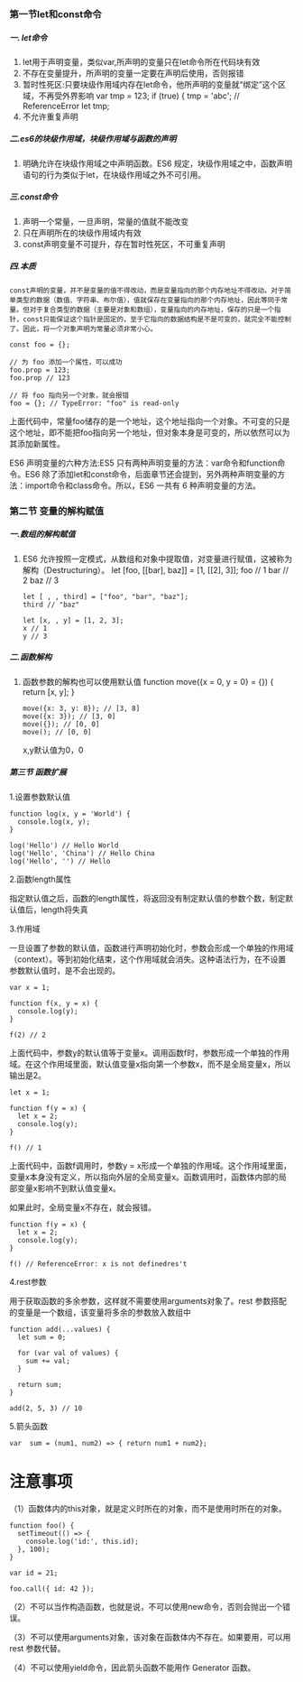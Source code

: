 ### 第一节let和const命令

##### 一. let命令

1. let用于声明变量，类似var,所声明的变量只在let命令所在代码块有效
2. 不存在变量提升，所声明的变量一定要在声明后使用，否则报错
3. 暂时性死区:只要块级作用域内存在let命令，他所声明的变量就“绑定”这个区域，不再受外界影响
       var tmp = 123;
       if (true) {
         tmp = 'abc'; // ReferenceError
         let tmp;
4. 不允许重复声明

##### 二.es6的块级作用域，块级作用域与函数的声明

1. 明确允许在块级作用域之中声明函数。ES6 规定，块级作用域之中，函数声明语句的行为类似于let，在块级作用域之外不可引用。 

##### 三.const命令

1. 声明一个常量，一旦声明，常量的值就不能改变
2. 只在声明所在的块级作用域内有效 
3. const声明变量不可提升，存在暂时性死区，不可重复声明

##### 四.本质

	const声明的变量，并不是变量的值不得改动，而是变量指向的那个内存地址不得改动。对于简单类型的数据（数值、字符串、布尔值），值就保存在变量指向的那个内存地址，因此等同于常量。但对于复合类型的数据（主要是对象和数组），变量指向的内存地址，保存的只是一个指针，const只能保证这个指针是固定的，至于它指向的数据结构是不是可变的，就完全不能控制了。因此，将一个对象声明为常量必须非常小心。 

    const foo = {};
    
    // 为 foo 添加一个属性，可以成功
    foo.prop = 123;
    foo.prop // 123
    
    // 将 foo 指向另一个对象，就会报错
    foo = {}; // TypeError: "foo" is read-only

上面代码中，常量foo储存的是一个地址，这个地址指向一个对象。不可变的只是这个地址，即不能把foo指向另一个地址，但对象本身是可变的，所以依然可以为其添加新属性。 

ES6 声明变量的六种方法:ES5 只有两种声明变量的方法：var命令和function命令。ES6 除了添加let和const命令，后面章节还会提到，另外两种声明变量的方法：import命令和class命令。所以，ES6 一共有 6 种声明变量的方法。



### 第二节 变量的解构赋值

##### 一.数组的解构赋值

1. ES6 允许按照一定模式，从数组和对象中提取值，对变量进行赋值，这被称为解构（Destructuring）。 
       let [foo, [[bar], baz]] = [1, [[2], 3]];
       foo // 1
       bar // 2
       baz // 3
       
       let [ , , third] = ["foo", "bar", "baz"];
       third // "baz"
       
       let [x, , y] = [1, 2, 3];
       x // 1
       y // 3

##### 二.函数解构

1. 函数参数的解构也可以使用默认值
       function move({x = 0, y = 0} = {}) {
         return [x, y];
       }
       
       move({x: 3, y: 8}); // [3, 8]
       move({x: 3}); // [3, 0]
       move({}); // [0, 0]
       move(); // [0, 0]
   x,y默认值为0，0

##### 第三节 函数扩展

1.设置参数默认值

    function log(x, y = 'World') {
      console.log(x, y);
    }
    
    log('Hello') // Hello World
    log('Hello', 'China') // Hello China
    log('Hello', '') // Hello
    

2.函数length属性

指定默认值之后，函数的length属性，将返回没有制定默认值的参数个数，制定默认值后，length将失真

3.作用域

一旦设置了参数的默认值，函数进行声明初始化时，参数会形成一个单独的作用域（context）。等到初始化结束，这个作用域就会消失。这种语法行为，在不设置参数默认值时，是不会出现的。

    var x = 1;
    
    function f(x, y = x) {
      console.log(y);
    }
    
    f(2) // 2

上面代码中，参数y的默认值等于变量x。调用函数f时，参数形成一个单独的作用域。在这个作用域里面，默认值变量x指向第一个参数x，而不是全局变量x，所以输出是2。

    let x = 1;
    
    function f(y = x) {
      let x = 2;
      console.log(y);
    }
    
    f() // 1

上面代码中，函数f调用时，参数y = x形成一个单独的作用域。这个作用域里面，变量x本身没有定义，所以指向外层的全局变量x。函数调用时，函数体内部的局部变量x影响不到默认值变量x。

如果此时，全局变量x不存在，就会报错。

    function f(y = x) {
      let x = 2;
      console.log(y);
    }
    
    f() // ReferenceError: x is not definedres't

4.rest参数

用于获取函数的多余参数，这样就不需要使用arguments对象了。rest 参数搭配的变量是一个数组，该变量将多余的参数放入数组中

    function add(...values) {
      let sum = 0;
    
      for (var val of values) {
        sum += val;
      }
    
      return sum;
    }
    
    add(2, 5, 3) // 10

5.箭头函数

    var  sum = (num1, num2) => { return num1 + num2};

# 注意事项

（1）函数体内的this对象，就是定义时所在的对象，而不是使用时所在的对象。

    function foo() {
      setTimeout(() => {
        console.log('id:', this.id);
      }, 100);
    }
    
    var id = 21;
    
    foo.call({ id: 42 });

（2）不可以当作构造函数，也就是说，不可以使用new命令，否则会抛出一个错误。

（3）不可以使用arguments对象，该对象在函数体内不存在。如果要用，可以用 rest 参数代替。

（4）不可以使用yield命令，因此箭头函数不能用作 Generator 函数。





